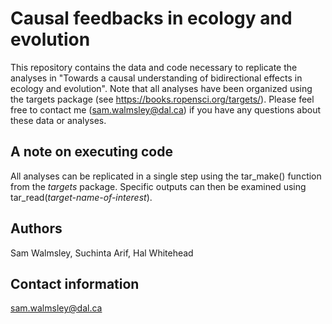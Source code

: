 # Causal feedbacks in ecology and evolution

This repository contains the data and code necessary to replicate the analyses in "Towards a causal understanding of bidirectional effects in ecology and evolution". Note that all analyses have been organized using the targets package (see https://books.ropensci.org/targets/). Please feel free to contact me (sam.walmsley@dal.ca) if you have any questions about these data or analyses. 

## A note on executing code

All analyses can be replicated in a single step using the tar_make() function from the *targets* package. Specific outputs can then be examined using tar_read(*target-name-of-interest*).

## Authors

Sam Walmsley, Suchinta Arif, Hal Whitehead

## Contact information

sam.walmsley@dal.ca